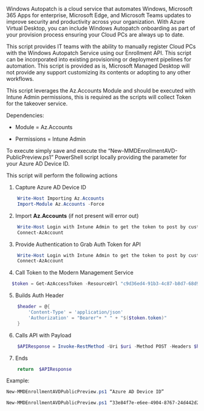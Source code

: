 Windows Autopatch is a cloud service that automates Windows, Microsoft 365 Apps
for enterprise, Microsoft Edge, and Microsoft Teams updates to improve security
and productivity across your organization. With Azure Virtual Desktop, you can
include Windows Autopatch onboarding as part of your provision process ensuring
your Cloud PCs are always up to date.

This script provides IT teams with the ability to manually register Cloud PCs
with the Windows Autopatch Service using our Enrollment API. This script can be
incorporated into existing provisioning or deployment pipelines for automation.
This script is provided as is, Microsoft Managed Desktop will not provide any
support customizing its contents or adopting to any other workflows.

This script leverages the Az.Accounts Module and should be executed with Intune
Admin permissions, this is required as the scripts will collect Token for the
takeover service.

Dependencies:

-   Module = Az.Accounts

-   Permissions = Intune Admin

To execute simply save and execute the “New-MMDEnrollmentAVD-PublicPreview.ps1”
PowerShell script locally providing the parameter for your Azure AD Device ID.

This script will perform the following actions

1.  Capture Azure AD Device ID
```powershell
    Write-Host Importing Az.Accounts
    Import-Module Az.Accounts -Force
```
2.  Import **Az.Accounts** (if not present will error out)
```powershell
    Write-Host Login with Intune Admin to get the token to post by custom API
    Connect-AzAccount
```
3.  Provide Authentication to Grab Auth Token for API
```powershell
    Write-Host Login with Intune Admin to get the token to post by custom API
    Connect-AzAccount
```
4.  Call Token to the Modern Management Service
```powershell
  $token = Get-AzAccessToken -ResourceUrl "c9d36ed4-91b3-4c87-b8d7-68d92826c96c"
```
5.  Builds Auth Header
```powershell
    $header = @{
        'Content-Type' = 'application/json'
        'Authorization' = "Bearer"+ " " + "$($token.token)"
    }
```
6.  Calls API with Payload
```powershell
    $APIResponse = Invoke-RestMethod -Uri $uri -Method POST -Headers $header -Body $deviceList
```
7.  Ends
```powershell
    return  $APIResponse
```
Example:
```powershell
New-MMDEnrollmentAVDPublicPreview.ps1 “Azure AD Device ID”

New-MMDEnrollmentAVDPublicPreview.ps1 “33e84f7e-e6ee-4904-8767-24d442d270a2”
```

